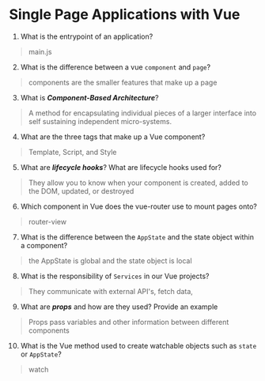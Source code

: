 # Single Page Applications with Vue
01. What is the entrypoint of an application?

  > main.js

02. What is the difference between a vue `component` and `page`?

  > components are the smaller features that make up a page

03. What is ***Component-Based Architecture***?

  > A method for encapsulating individual pieces of a larger interface into self sustaining independent micro-systems.

04. What are the three tags that make up a Vue component?

  > Template, Script, and Style

05. What are ***lifecycle hooks***? What are lifecycle hooks used for?

  > They allow you to know when your component is created, added to the DOM, updated, or destroyed

06. Which component in Vue does the vue-router use to mount pages onto?

  > router-view

07. What is the difference between the `AppState` and the state object within a component?

  > the AppState is global and the state object is local

08. What is the responsibility of `Services` in our Vue projects?

  > They communicate with external API's, fetch data,

09. What are ***props*** and how are they used? Provide an example

  > Props pass variables and other information between different components

10. What is the Vue method used to create watchable objects such as `state` or `AppState`?

  > watch
